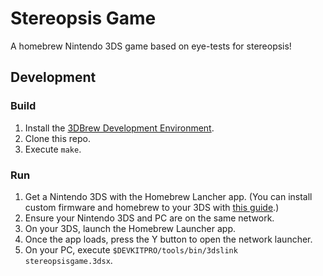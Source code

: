 # Stereopsis Game
A homebrew Nintendo 3DS game based on eye-tests for stereopsis!

## Development
### Build

1. Install the [3DBrew Development Environment](https://www.3dbrew.org/wiki/Setting_up_Development_Environment).
2. Clone this repo.
3. Execute `make`.

### Run

1. Get a Nintendo 3DS with the Homebrew Lancher app. (You can install custom firmware and homebrew to your 3DS with [this guide](https://3ds.hacks.guide/).)
2. Ensure your Nintendo 3DS and PC are on the same network.
3. On your 3DS, launch the Homebrew Launcher app.
4. Once the app loads, press the Y button to open the network launcher.
5. On your PC, execute `$DEVKITPRO/tools/bin/3dslink stereopsisgame.3dsx`.
